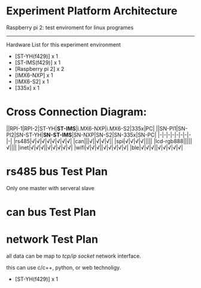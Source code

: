 Experiment Platform Architecture
===

Raspberry pi 2: test enviroment for linux programes


---
Hardware List for this experiment environment
* [ST-YH(f429)] x 1
* [ST-IMS(f429)] x 1
* [Raspberry pi 2] x 2
* [IMX6-NXP] x 1
* [IMX6-S2] x 1
* [335x] x 1

# Cross Connection Diagram:
||RPI-1|RPI-2|ST-YH|**ST-IMS**|i.MX6-NXP|i.MX6-S2|335x|PC|
||SN-PI1|SN-PI2|SN-ST-YH|**SN-ST-IMS**|SN-NXP|SN-S2|SN-335x|SN-PC|
|-|-|-|-|-|-|-|-|-|
|rs485|√|√|√|√|√|√|√|√|
|can|||√||√|√|√||
|spi|√|√|√|√|||||
|lcd-rgb888|||||√||||
|inet|√|√|√||√|√|√|√|√|
|wifi|√|√|√||√|√|√|√|√|
|ble|√|√|√||√|√|√|√|√|

# rs485 bus Test Plan
Only one master with serveral slave 

# can bus Test Plan

# network Test Plan
  all data can be map to *tcp/ip socket* network interface.
  
  this can use c/c++, python, or web technoligy.

* [ST-YH(f429)] x 1

